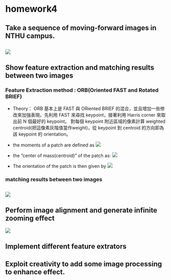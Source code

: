 # homework4

## Take a sequence of moving-forward images in NTHU campus.
![](https://i.imgur.com/GKYU4s2.png)
---
## Show feature extraction and matching results between two images
### Feature Extraction method : ORB(Oriented FAST and Rotated BRIEF)
* Theory： ORB 基本上是 FAST 與 ORiented BRIEF 的混合，並且增加一些修改來加強表現。先利用 FAST 來尋找 keypoint，接著利用 Harris corner 來取出前 N 個最好的 keypoint。 對每個 keypoint 附近區域的像素計算 weighted centroid(把這像素灰階值當作weight)，從 keypoint 到 centroid 的方向即為該 keypoint 的 orientation。

* the moments of a patch are defined as
![](https://i.imgur.com/udSX6MD.png)
* the “center of mass(centroid)” of the patch as:
![](https://i.imgur.com/9tivBzU.png)
* The orientation of the patch is then given by
![](https://i.imgur.com/SUbefCZ.png)

### matching results between two images
![](https://i.imgur.com/MSLj8xE.png)
---
## Perform image alignment and generate infinite zooming effect
![](https://i.imgur.com/ekqo5mJ.gifv)
## Implement different feature extrators

## Exploit creativity to add some image processing to enhance effect.





